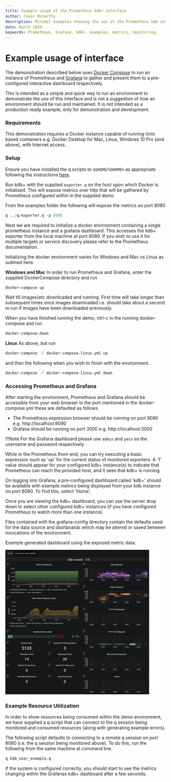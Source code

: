 ```yaml
---
title: Example usage of the Prometheus kdb+ interface
author: Conor McCarthy
description: Minimal examples showing the use of the Prometheus kdb interface
date: March 2020
keywords: Prometheus, Grafana, kdb+, examples, metrics, monitoring, 
---
```

# <i class="fa fa-share-alt"></i> Example usage of interface

The demonstration described below uses [Docker Compose](https://docs.docker.com/compose/install/) to run an instance of Prometheus and [Grafana](https://grafana.com/) to gather and present them to a pre-configured interactive dashboard respectively.

This is intended as a simple and quick way to run an environment to demonstrate the use of this interface and is not a suggestion of how an environment should be run and maintained. It is not intended as a production ready example, only for demonstration and development.

### Requirements

This demonstration requires a Docker instance capable of running Unix based containers e.g. Docker Desktop for Mac, Linux, Windows 10 Pro (and above), with Internet access.

### Setup

Ensure you have installed the q scripts to `$QHOME`/`%QHOME%` as appropriate following the instructions [here](https://github.com/KxSystems/prometheus-kdb-exporter#quick-start).

Run kdb+ with the supplied `exporter.q` on the host upon which Docker is initialized. This will expose metrics over http that will be gathered by Prometheus configured within in the supplied demo

From the examples folder the following will expose the metrics on port 8080

```q
q ../q/exporter.q -p 8080
```

Next we are required to initialize a docker environment containing a single prometheus instance and a grafana dashboard. This accesses the kdb+ exporter from the local machine at port 8080. If you wish to use it for multiple targets or service discovery please refer to the Prometheus documentation.

Initializing the docker environment varies for Windows and Mac vs Linux as outlined here.

**Windows and Mac**
In order to run Prometheus and Grafana, enter the supplied DockerCompose directory and run

```bash
docker-compose up
```

Wait till images/etc downloaded and running. First time will take longer than subsequent times once images downloaded i.e. should take about a second to run if images have been downloaded previously.

When you have finished running the demo, ctrl-c in the running docker-compose and run

```bash
docker-compose-down
```

**Linux**
As above, but run

```bash
docker-compose -f docker-compose-linux.yml up
```

and then the following when you wish to finish with the environment.

```bash
docker-compose -f docker-compose-linux.yml down
```

### Accessing Prometheus and Grafana

After starting the environment, Prometheus and Grafana should be accessible from your web browser in the port mentioned in the docker-compose.yml these are defaulted as follows

- The Prometheus expression browser should be running on port 9090 e.g. http://localhost:9090
- Grafana should be running on port 3000 e.g. http://localhost:3000

!!!Note
        For the Grafana dashboard please use `admin` and `pass` as the username and password respectively

While in the Prometheus front-end, you can try executing a basic expression such as 'up' for the current status of monitored exporters. A '1' value should appear for your configured kdb+ instance(s) to indicate that Prometheus can reach the provided host, and it sees that kdb+ is running.

On logging into Grafana, a pre-configured dashboard called 'kdb+' should be available with example metrics being displayed from your kdb instance on port 8080. To find this, select 'Home'.

Once you are viewing the kdb+ dashboard, you can use the server drop down to select other configured kdb+ instances (if you have configured Prometheus to watch more than one instance).

Files contained with the grafana-config directory contain the defaults used for the data source and dashboards which may be altered or saved between invocations of the environment.

Example generated dashboard using the exposed metric data:

![Grafana_dash](../../img/grafana_kdb_example.png)

### Example Resource Utilization

In order to show resources being consumed within the demo environment, we have supplied a q script that can connect to the q session being monitored and consumed resources (along with generating example errors).

The following script defaults to connecting to a remote q session on port 8080 (i.e. the q session being monitored above). To do this, run the following from the same machine at command line.

```bash
q kdb_user_example.q
```

If the system is configured correctly, you should start to see the metrics changing within the Grafanas kdb+ dashboard after a few seconds.

